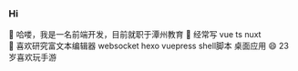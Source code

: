 ### Hi 
🔭 哈喽，我是一名前端开发，目前就职于潭州教育
🌱 经常写 vue ts nuxt  
👯 喜欢研究富文本编辑器 websocket hexo vuepress shell脚本 桌面应用
😄 23岁喜欢玩手游 

<!--
**Lee981265/Lee981265** is a ✨ _special_ ✨ repository because its `README.md` (this file) appears on your GitHub profile.

Here are some ideas to get you started:

- 🔭 I’m currently working on ...
-  I’m currently learning ...
- 👯 I’m looking to collaborate on ...
- 🤔 I’m looking for help with ...
- 💬 Ask me about ...
- 📫 How to reach me: ...
- 😄 Pronouns: ...
- ⚡ Fun fact: ...
-->
